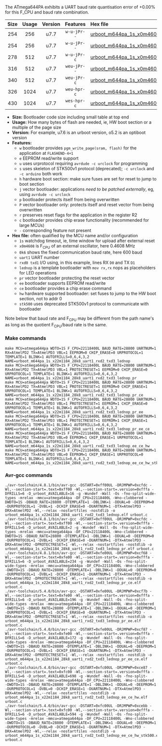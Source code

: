 The ATmega644PA exhibits a UART baud rate quantisation error of +0.00% for this F_CPU and baud rate combination.

|Size|Usage|Version|Features|Hex file|
|:-:|:-:|:-:|:-:|:--|
|254|256|u7.7|`w-u-jPr--`|[urboot_m644pa_1s_x0m4608_0k6_uart1_rxd2_txd3_lednop.hex](https://raw.githubusercontent.com/stefanrueger/urboot.hex/main/mcus/atmega644pa/watchdog_1_s/external_oscillator_x/%2B0m460800_hz/%2B%2B%2B0k6_baud/uart1_rxd2_txd3/lednop/urboot_m644pa_1s_x0m4608_0k6_uart1_rxd2_txd3_lednop.hex)|
|254|256|u7.7|`w-u-jPr--`|[urboot_m644pa_1s_x0m4608_0k6_uart1_rxd2_txd3_lednop_pr.hex](https://raw.githubusercontent.com/stefanrueger/urboot.hex/main/mcus/atmega644pa/watchdog_1_s/external_oscillator_x/%2B0m460800_hz/%2B%2B%2B0k6_baud/uart1_rxd2_txd3/lednop/urboot_m644pa_1s_x0m4608_0k6_uart1_rxd2_txd3_lednop_pr.hex)|
|278|512|u7.7|`w-u-jPr-c`|[urboot_m644pa_1s_x0m4608_0k6_uart1_rxd2_txd3_lednop_pr_ce.hex](https://raw.githubusercontent.com/stefanrueger/urboot.hex/main/mcus/atmega644pa/watchdog_1_s/external_oscillator_x/%2B0m460800_hz/%2B%2B%2B0k6_baud/uart1_rxd2_txd3/lednop/urboot_m644pa_1s_x0m4608_0k6_uart1_rxd2_txd3_lednop_pr_ce.hex)|
|316|512|u7.7|`weu-jPr--`|[urboot_m644pa_1s_x0m4608_0k6_uart1_rxd2_txd3_lednop_pr_ee.hex](https://raw.githubusercontent.com/stefanrueger/urboot.hex/main/mcus/atmega644pa/watchdog_1_s/external_oscillator_x/%2B0m460800_hz/%2B%2B%2B0k6_baud/uart1_rxd2_txd3/lednop/urboot_m644pa_1s_x0m4608_0k6_uart1_rxd2_txd3_lednop_pr_ee.hex)|
|340|512|u7.7|`weu-jPr-c`|[urboot_m644pa_1s_x0m4608_0k6_uart1_rxd2_txd3_lednop_pr_ee_ce.hex](https://raw.githubusercontent.com/stefanrueger/urboot.hex/main/mcus/atmega644pa/watchdog_1_s/external_oscillator_x/%2B0m460800_hz/%2B%2B%2B0k6_baud/uart1_rxd2_txd3/lednop/urboot_m644pa_1s_x0m4608_0k6_uart1_rxd2_txd3_lednop_pr_ee_ce.hex)|
|326|1024|u7.7|`weu-hpr-c`|[urboot_m644pa_1s_x0m4608_0k6_uart1_rxd2_txd3_lednop_ee_ce_hw.hex](https://raw.githubusercontent.com/stefanrueger/urboot.hex/main/mcus/atmega644pa/watchdog_1_s/external_oscillator_x/%2B0m460800_hz/%2B%2B%2B0k6_baud/uart1_rxd2_txd3/lednop/urboot_m644pa_1s_x0m4608_0k6_uart1_rxd2_txd3_lednop_ee_ce_hw.hex)|
|430|1024|u7.7|`wes-hpr-c`|[urboot_m644pa_1s_x0m4608_0k6_uart1_rxd2_txd3_lednop_ee_ce_hw_stk500.hex](https://raw.githubusercontent.com/stefanrueger/urboot.hex/main/mcus/atmega644pa/watchdog_1_s/external_oscillator_x/%2B0m460800_hz/%2B%2B%2B0k6_baud/uart1_rxd2_txd3/lednop/urboot_m644pa_1s_x0m4608_0k6_uart1_rxd2_txd3_lednop_ee_ce_hw_stk500.hex)|

- **Size:** Bootloader code size including small table at top end
- **Usage:** How many bytes of flash are needed, ie, HW boot section or a multiple of the page size
- **Version:** For example, u7.6 is an urboot version, o5.2 is an optiboot version
- **Features:**
  + `w` bootloader provides `pgm_write_page(sram, flash)` for the application at `FLASHEND-4+1`
  + `e` EEPROM read/write support
  + `u` uses urprotocol requiring `avrdude -c urclock` for programming
  + `s` uses skeleton of STK500v1 protocol (deprecated); `-c urclock` and `-c arduino` both work
  + `h` hardware boot section: make sure fuses are set for reset to jump to boot section
  + `j` vector bootloader: applications *need to be patched externally*, eg, using `avrdude -c urclock`
  + `p` bootloader protects itself from being overwritten
  + `P` vector bootloader only: protects itself and reset vector from being overwritten
  + `r` preserves reset flags for the application in the register R2
  + `c` bootloader provides chip erase functionality (recommended for large MCUs)
  + `-` corresponding feature not present
- **Hex file:** often qualified by the MCU name and/or configuration
  + `1s` watchdog timeout, ie, time window for upload after external reset
  + `x0m4608` is F<sub>CPU</sub> of an external oscillator, here 0.4608 MHz
  + `0k6` shows the fixed communication baud rate, here 600 baud
  + `uart1` UART number
  + `rxd0 txd1` I/O using, in this example, lines RX `D0` and TX `D1`
  + `lednop` is a template bootloader with `mov rx,rx` nops as placeholders for LED operations
  + `pr` vector bootloader protecting the reset vector
  + `ee` bootloader supports EEPROM read/write
  + `ce` bootloader provides a chip erase command
  + `hw` hardware supported bootloader: set fuses to jump to the HW boot section, not to addr 0
  + `stk500` uses deprecated STK500v1 protocol to communicate with bootloader


Note below that baud rate and F<sub>CPU</sub> may be different from the path name's as long as the quotient F<sub>CPU</sub>/baud rate is the same.

### Make commands
```
make MCU=atmega644pa WDTO=1S F_CPU=22118400L BAUD_RATE=28800 UARTNUM=1 RX=AtmelPD2 TX=AtmelPD3 VBL=1 EEPROM=0 CHIP_ERASE=0 URPROTOCOL=1 TEMPLATE=1 BLINK=1 AUTOFRILLS=0,6,4,3,2 NAME=urboot_m644pa_1s_x22m1184_28k8_uart1_rxd2_txd3_lednop
make MCU=atmega644pa WDTO=1S F_CPU=22118400L BAUD_RATE=28800 UARTNUM=1 RX=AtmelPD2 TX=AtmelPD3 VBL=1 PROTECTRESET=1 EEPROM=0 CHIP_ERASE=0 URPROTOCOL=1 TEMPLATE=1 BLINK=1 AUTOFRILLS=0,6,4,3,2 NAME=urboot_m644pa_1s_x22m1184_28k8_uart1_rxd2_txd3_lednop_pr
make MCU=atmega644pa WDTO=1S F_CPU=22118400L BAUD_RATE=28800 UARTNUM=1 RX=AtmelPD2 TX=AtmelPD3 VBL=1 PROTECTRESET=1 EEPROM=0 CHIP_ERASE=1 URPROTOCOL=1 TEMPLATE=1 BLINK=1 AUTOFRILLS=0,6,4,3,2 NAME=urboot_m644pa_1s_x22m1184_28k8_uart1_rxd2_txd3_lednop_pr_ce
make MCU=atmega644pa WDTO=1S F_CPU=22118400L BAUD_RATE=28800 UARTNUM=1 RX=AtmelPD2 TX=AtmelPD3 VBL=1 PROTECTRESET=1 EEPROM=1 CHIP_ERASE=0 URPROTOCOL=1 TEMPLATE=1 BLINK=1 AUTOFRILLS=0,6,4,3,2 NAME=urboot_m644pa_1s_x22m1184_28k8_uart1_rxd2_txd3_lednop_pr_ee
make MCU=atmega644pa WDTO=1S F_CPU=22118400L BAUD_RATE=28800 UARTNUM=1 RX=AtmelPD2 TX=AtmelPD3 VBL=1 PROTECTRESET=1 EEPROM=1 CHIP_ERASE=1 URPROTOCOL=1 TEMPLATE=1 BLINK=1 AUTOFRILLS=0,6,4,3,2 NAME=urboot_m644pa_1s_x22m1184_28k8_uart1_rxd2_txd3_lednop_pr_ee_ce
make MCU=atmega644pa WDTO=1S F_CPU=22118400L BAUD_RATE=28800 UARTNUM=1 RX=AtmelPD2 TX=AtmelPD3 VBL=0 EEPROM=1 CHIP_ERASE=1 URPROTOCOL=1 TEMPLATE=1 BLINK=1 AUTOFRILLS=0,6,4,3,2 NAME=urboot_m644pa_1s_x22m1184_28k8_uart1_rxd2_txd3_lednop_ee_ce_hw
make MCU=atmega644pa WDTO=1S F_CPU=22118400L BAUD_RATE=28800 UARTNUM=1 RX=AtmelPD2 TX=AtmelPD3 VBL=0 EEPROM=1 CHIP_ERASE=1 URPROTOCOL=0 TEMPLATE=1 BLINK=1 AUTOFRILLS=0,6,4,3,2 NAME=urboot_m644pa_1s_x22m1184_28k8_uart1_rxd2_txd3_lednop_ee_ce_hw_stk500
```

### Avr-gcc commands
```
./avr-toolchain/4.8.1/bin/avr-gcc -DSTART=0xff00UL -DRJMPWP=0xcfdc -Wl,--section-start=.text=0xff00 -Wl,--section-start=.version=0xfffa -DFRILLS=6 -D_urboot_AVAILABLE=16 -g -Wundef -Wall -Os -fno-split-wide-types -mrelax -mmcu=atmega644pa -DF_CPU=22118400L -Wno-clobbered -DWDTO=1S -DBAUD_RATE=28800 -DTEMPLATE=1 -DBLINK=1 -DDUAL=0 -DEEPROM=0 -DURPROTOCOL=1 -DVBL=1 -DCHIP_ERASE=0 -DUARTNUM=1 -DTX=AtmelPD3 -DRX=AtmelPD2 -Wl,--relax -nostartfiles -nostdlib -o urboot_m644pa_1s_x22m1184_28k8_uart1_rxd2_txd3_lednop.elf urboot.c
./avr-toolchain/4.8.1/bin/avr-gcc -DSTART=0xff00UL -DRJMPWP=0xcfdc -Wl,--section-start=.text=0xff00 -Wl,--section-start=.version=0xfffa -DFRILLS=6 -D_urboot_AVAILABLE=2 -g -Wundef -Wall -Os -fno-split-wide-types -mrelax -mmcu=atmega644pa -DF_CPU=22118400L -Wno-clobbered -DWDTO=1S -DBAUD_RATE=28800 -DTEMPLATE=1 -DBLINK=1 -DDUAL=0 -DEEPROM=0 -DURPROTOCOL=1 -DVBL=1 -DCHIP_ERASE=0 -DUARTNUM=1 -DTX=AtmelPD3 -DRX=AtmelPD2 -DPROTECTRESET=1 -Wl,--relax -nostartfiles -nostdlib -o urboot_m644pa_1s_x22m1184_28k8_uart1_rxd2_txd3_lednop_pr.elf urboot.c
./avr-toolchain/4.8.1/bin/avr-gcc -DSTART=0xfe00UL -DRJMPWP=0xcf68 -Wl,--section-start=.text=0xfe00 -Wl,--section-start=.version=0xfffa -DFRILLS=6 -D_urboot_AVAILABLE=234 -g -Wundef -Wall -Os -fno-split-wide-types -mrelax -mmcu=atmega644pa -DF_CPU=22118400L -Wno-clobbered -DWDTO=1S -DBAUD_RATE=28800 -DTEMPLATE=1 -DBLINK=1 -DDUAL=0 -DEEPROM=0 -DURPROTOCOL=1 -DVBL=1 -DCHIP_ERASE=1 -DUARTNUM=1 -DTX=AtmelPD3 -DRX=AtmelPD2 -DPROTECTRESET=1 -Wl,--relax -nostartfiles -nostdlib -o urboot_m644pa_1s_x22m1184_28k8_uart1_rxd2_txd3_lednop_pr_ce.elf urboot.c
./avr-toolchain/5.4.0/bin/avr-gcc -DSTART=0xfe00UL -DRJMPWP=0xcf7b -Wl,--section-start=.text=0xfe00 -Wl,--section-start=.version=0xfffa -DFRILLS=6 -D_urboot_AVAILABLE=196 -g -Wundef -Wall -Os -fno-split-wide-types -mrelax -mmcu=atmega644pa -DF_CPU=22118400L -Wno-clobbered -DWDTO=1S -DBAUD_RATE=28800 -DTEMPLATE=1 -DBLINK=1 -DDUAL=0 -DEEPROM=1 -DURPROTOCOL=1 -DVBL=1 -DCHIP_ERASE=0 -DUARTNUM=1 -DTX=AtmelPD3 -DRX=AtmelPD2 -DPROTECTRESET=1 -Wl,--relax -nostartfiles -nostdlib -o urboot_m644pa_1s_x22m1184_28k8_uart1_rxd2_txd3_lednop_pr_ee.elf urboot.c
./avr-toolchain/5.4.0/bin/avr-gcc -DSTART=0xfe00UL -DRJMPWP=0xcf87 -Wl,--section-start=.text=0xfe00 -Wl,--section-start=.version=0xfffa -DFRILLS=6 -D_urboot_AVAILABLE=172 -g -Wundef -Wall -Os -fno-split-wide-types -mrelax -mmcu=atmega644pa -DF_CPU=22118400L -Wno-clobbered -DWDTO=1S -DBAUD_RATE=28800 -DTEMPLATE=1 -DBLINK=1 -DDUAL=0 -DEEPROM=1 -DURPROTOCOL=1 -DVBL=1 -DCHIP_ERASE=1 -DUARTNUM=1 -DTX=AtmelPD3 -DRX=AtmelPD2 -DPROTECTRESET=1 -Wl,--relax -nostartfiles -nostdlib -o urboot_m644pa_1s_x22m1184_28k8_uart1_rxd2_txd3_lednop_pr_ee_ce.elf urboot.c
./avr-toolchain/5.4.0/bin/avr-gcc -DSTART=0xfc00UL -DRJMPWP=0xce87 -Wl,--section-start=.text=0xfc00 -Wl,--section-start=.version=0xfffa -DFRILLS=6 -D_urboot_AVAILABLE=698 -g -Wundef -Wall -Os -fno-split-wide-types -mrelax -mmcu=atmega644pa -DF_CPU=22118400L -Wno-clobbered -DWDTO=1S -DBAUD_RATE=28800 -DTEMPLATE=1 -DBLINK=1 -DDUAL=0 -DEEPROM=1 -DURPROTOCOL=1 -DVBL=0 -DCHIP_ERASE=1 -DUARTNUM=1 -DTX=AtmelPD3 -DRX=AtmelPD2 -Wl,--relax -nostartfiles -nostdlib -o urboot_m644pa_1s_x22m1184_28k8_uart1_rxd2_txd3_lednop_ee_ce_hw.elf urboot.c
./avr-toolchain/5.4.0/bin/avr-gcc -DSTART=0xfc00UL -DRJMPWP=0xcebb -Wl,--section-start=.text=0xfc00 -Wl,--section-start=.version=0xfffa -DFRILLS=6 -D_urboot_AVAILABLE=594 -g -Wundef -Wall -Os -fno-split-wide-types -mrelax -mmcu=atmega644pa -DF_CPU=22118400L -Wno-clobbered -DWDTO=1S -DBAUD_RATE=28800 -DTEMPLATE=1 -DBLINK=1 -DDUAL=0 -DEEPROM=1 -DURPROTOCOL=0 -DVBL=0 -DCHIP_ERASE=1 -DUARTNUM=1 -DTX=AtmelPD3 -DRX=AtmelPD2 -Wl,--relax -nostartfiles -nostdlib -o urboot_m644pa_1s_x22m1184_28k8_uart1_rxd2_txd3_lednop_ee_ce_hw_stk500.elf urboot.c
```

